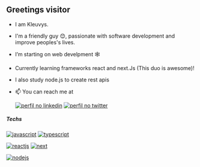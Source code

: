 <!---
Kleuvys/Kleuvys is a ✨ special ✨ repository because its `README.md` (this file) appears on your GitHub profile.
You can click the Preview link to take a look at your changes.
--->

## Greetings visitor

- I am Kleuvys.
- I'm a friendly guy 😊, passionate with software development and improve peoples's lives.
- I’m starting on web develpment 🕸️
- Currently learning frameworks react and next.Js (This duo is awesome)! 
- I also study node.js to create rest apis

- 📫 You can reach me at  

  [![perfil no linkedin](https://img.shields.io/badge/-LinkedIn-blue?style=social&logo=linkedin)](https://www.linkedin.com/in/francisco-kleuvys-albuquerque-rocha-202ab312b/) [![perfil no twitter](https://img.shields.io/badge/-Twitter-orange?style=social&logo=twitter)](https://twitter.com/kleuvys) 


##### Techs

[![javascript](https://img.shields.io/badge/-javascript-ffffff?&style=for-the-badge&logo=javascript)]()
[![typescript](https://img.shields.io/badge/-typescript-ffffff?&style=for-the-badge&logo=typescript)]()

[![reactjs](https://img.shields.io/badge/-react-ffffff?&style=for-the-badge&logo=react)]()
[![next](https://img.shields.io/badge/-next-ffffff?&style=for-the-badge&logo=next.js&logoColor=0d0d0d)]()

[![nodejs](https://img.shields.io/badge/-node-ffffff?&style=for-the-badge&logo=node.js)]()




